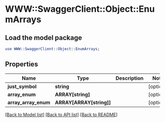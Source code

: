 # WWW::SwaggerClient::Object::EnumArrays

## Load the model package
```perl
use WWW::SwaggerClient::Object::EnumArrays;
```

## Properties
Name | Type | Description | Notes
------------ | ------------- | ------------- | -------------
**just_symbol** | **string** |  | [optional] 
**array_enum** | **ARRAY[string]** |  | [optional] 
**array_array_enum** | **ARRAY[ARRAY[string]]** |  | [optional] 

[[Back to Model list]](../README.md#documentation-for-models) [[Back to API list]](../README.md#documentation-for-api-endpoints) [[Back to README]](../README.md)


